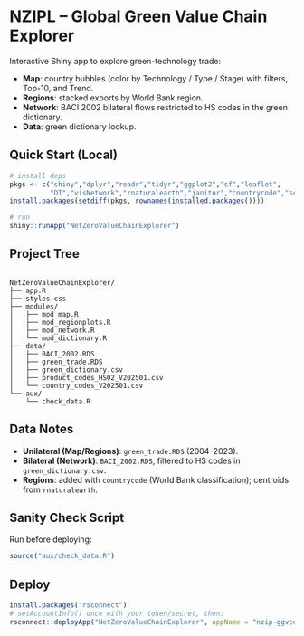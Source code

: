 # NZIPL – Global Green Value Chain Explorer

Interactive Shiny app to explore green-technology trade:

- **Map**: country bubbles (color by Technology / Type / Stage) with filters, Top-10, and Trend.
- **Regions**: stacked exports by World Bank region.
- **Network**: BACI 2002 bilateral flows restricted to HS codes in the green dictionary.
- **Data**: green dictionary lookup.

## Quick Start (Local)

```r
# install deps
pkgs <- c("shiny","dplyr","readr","tidyr","ggplot2","sf","leaflet",
          "DT","visNetwork","rnaturalearth","janitor","countrycode","scales")
install.packages(setdiff(pkgs, rownames(installed.packages())))

# run
shiny::runApp("NetZeroValueChainExplorer")
```

## Project Tree 

```text

NetZeroValueChainExplorer/
├── app.R
├── styles.css
├── modules/
│   ├── mod_map.R
│   ├── mod_regionplots.R
│   ├── mod_network.R
│   └── mod_dictionary.R
├── data/
│   ├── BACI_2002.RDS
│   ├── green_trade.RDS
│   ├── green_dictionary.csv
│   ├── product_codes_HS02_V202501.csv
│   └── country_codes_V202501.csv
└── aux/
    └── check_data.R
```

## Data Notes

- **Unilateral (Map/Regions)**: `green_trade.RDS` (2004–2023).
- **Bilateral (Network)**: `BACI_2002.RDS`, filtered to HS codes in `green_dictionary.csv`.
- **Regions**: added with `countrycode` (World Bank classification); centroids from `rnaturalearth`.

## Sanity Check Script

Run before deploying:

```r
source("aux/check_data.R")
```
    
## Deploy

```r
install.packages("rsconnect")
# setAccountInfo() once with your token/secret, then:
rsconnect::deployApp("NetZeroValueChainExplorer", appName = "nzip-ggvce")
```
